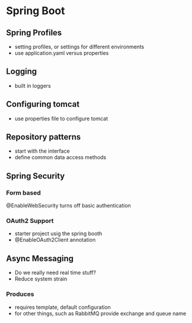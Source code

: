 # Spring Boot

## Spring Profiles
* setting profiles, or settings for different environments
* use application.yaml versus properties

## Logging
* built in loggers

## Configuring tomcat
* use properties file to configure tomcat 


## Repository patterns
* start with the interface
* define common data access methods


## Spring Security

### Form based
@EnableWebSecurity turns off basic authentication

### OAuth2 Support
* starter project usig the spring booth
* @EnableOAuth2Client annotation

## Async Messaging
* Do we really need real time stuff?
* Reduce system strain

### Produces
* requires template, default configuration
* for other things, such as RabbitMQ provide exchange and queue name

